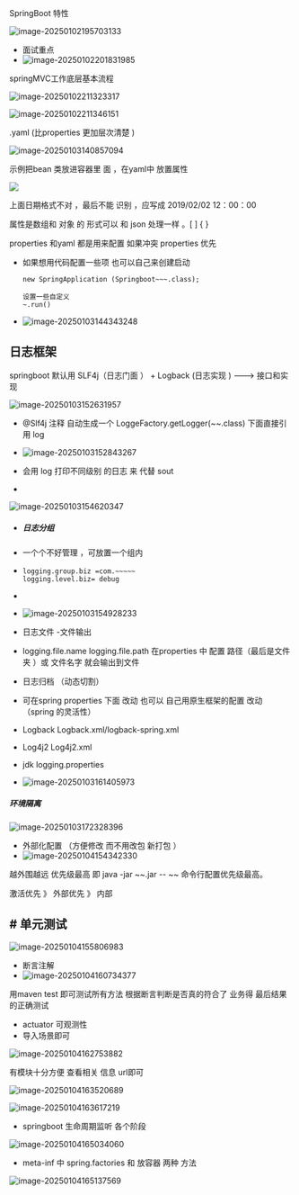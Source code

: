 SpringBoot 特性





![image-20250102195703133](C:\Users\ZhuanZ\AppData\Roaming\Typora\typora-user-images\image-20250102195703133.png)



* 面试重点 
* ![image-20250102201831985](C:\Users\ZhuanZ\AppData\Roaming\Typora\typora-user-images\image-20250102201831985.png)





springMVC工作底层基本流程

![image-20250102211323317](C:\Users\ZhuanZ\AppData\Roaming\Typora\typora-user-images\image-20250102211323317.png)

![image-20250102211346151](C:\Users\ZhuanZ\AppData\Roaming\Typora\typora-user-images\image-20250102211346151.png)





.yaml (比properties 更加层次清楚 )

![image-20250103140857094](C:\Users\ZhuanZ\AppData\Roaming\Typora\typora-user-images\image-20250103140857094.png)



示例把bean 类放进容器里 面 ，在yaml中 放置属性 

![](C:\Users\ZhuanZ\AppData\Roaming\Typora\typora-user-images\image-20250103141733104.png)

上面日期格式不对 ，最后不能 识别 ，应写成 2019/02/02 12：00：00

属性是数组和 对象 的 形式可以  和 json 处理一样 。[ ]   { }



properties 和yaml 都是用来配置  如果冲突 properties 优先 



* 如果想用代码配置一些项  也可以自己来创建启动   

  ```
  new SpringApplication (Springboot~~~.class);
  
  设置一些自定义 
  ~.run()
  ```

  

* ![image-20250103144343248](C:\Users\ZhuanZ\AppData\Roaming\Typora\typora-user-images\image-20250103144343248.png)



## 日志框架



springboot 默认用 SLF4j（日志门面   ）  + Logback (日志实现 )			---> 接口和实现

![image-20250103152631957](C:\Users\ZhuanZ\AppData\Roaming\Typora\typora-user-images\image-20250103152631957.png)



* @Slf4j   注释 自动生成一个 LoggeFactory.getLogger(~~.class)   下面直接引用 log 
* ![image-20250103152843267](C:\Users\ZhuanZ\AppData\Roaming\Typora\typora-user-images\image-20250103152843267.png)

* 会用 log 打印不同级别 的日志 来 代替 sout
* 

![image-20250103154620347](C:\Users\ZhuanZ\AppData\Roaming\Typora\typora-user-images\image-20250103154620347.png)



* ##### 日志分组 

* 一个个不好管理 ，可放置一个组内 

* ``` 
  logging.group.biz =com.~~~~~
  logging.level.biz= debug 
  ```

* 

* ![image-20250103154928233](C:\Users\ZhuanZ\AppData\Roaming\Typora\typora-user-images\image-20250103154928233.png)





* 日志文件 -文件输出 
* logging.file.name                        logging.file.path  在properties 中 配置   路径（最后是文件夹 ）或 文件名字 就会输出到文件 



* 日志归档  （动态切割） 
* 可在spring properties 下面 改动 也可以  自己用原生框架的配置  改动  （spring 的灵活性）
* Logback     Logback.xml/logback-spring.xml
* Log4j2          Log4j2.xml
* jdk                 logging.properties
* ![image-20250103161405973](C:\Users\ZhuanZ\AppData\Roaming\Typora\typora-user-images\image-20250103161405973.png)



##### 环境隔离 

![image-20250103172328396](C:\Users\ZhuanZ\AppData\Roaming\Typora\typora-user-images\image-20250103172328396.png)



* 外部化配置   （方便修改 而不用改包 新打包 ）
* ![image-20250104154342330](C:\Users\ZhuanZ\AppData\Roaming\Typora\typora-user-images\image-20250104154342330.png)

越外围越远     优先级最高 即 java  -jar ~~.jar  --  ~~   命令行配置优先级最高。

激活优先    》	外部优先   》 内部 





## # 单元测试

![image-20250104155806983](C:\Users\ZhuanZ\AppData\Roaming\Typora\typora-user-images\image-20250104155806983.png)

* 断言注解 
* ![image-20250104160734377](C:\Users\ZhuanZ\AppData\Roaming\Typora\typora-user-images\image-20250104160734377.png)

用maven test 即可测试所有方法  根据断言判断是否真的符合了 业务得 最后结果的正确测试 



* actuator  可观测性 
* 导入场景即可 

![image-20250104162753882](C:\Users\ZhuanZ\AppData\Roaming\Typora\typora-user-images\image-20250104162753882.png)

有模块十分方便 查看相关 信息 url即可 

![image-20250104163520689](C:\Users\ZhuanZ\AppData\Roaming\Typora\typora-user-images\image-20250104163520689.png)

![image-20250104163617219](C:\Users\ZhuanZ\AppData\Roaming\Typora\typora-user-images\image-20250104163617219.png)

* springboot 生命周期监听    各个阶段



![image-20250104165034060](C:\Users\ZhuanZ\AppData\Roaming\Typora\typora-user-images\image-20250104165034060.png)



* meta-inf 中 spring.factories   和  放容器 两种 方法   

![image-20250104165137569](C:\Users\ZhuanZ\AppData\Roaming\Typora\typora-user-images\image-20250104165137569.png)